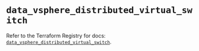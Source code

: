 # `data_vsphere_distributed_virtual_switch`

Refer to the Terraform Registry for docs: [`data_vsphere_distributed_virtual_switch`](https://registry.terraform.io/providers/hashicorp/vsphere/2.8.2/docs/data-sources/distributed_virtual_switch).
